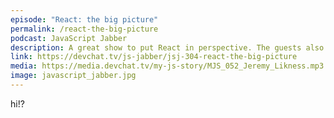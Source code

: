 ```yaml
---
episode: "React: the big picture"
permalink: /react-the-big-picture
podcast: JavaScript Jabber
description: A great show to put React in perspective. The guests also compare the Facebook library with Vue and Angular.
link: https://devchat.tv/js-jabber/jsj-304-react-the-big-picture
media: https://media.devchat.tv/my-js-story/MJS_052_Jeremy_Likness.mp3
image: javascript_jabber.jpg
---
```

hi!?